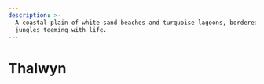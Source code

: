 ```yaml
---
description: >-
  A coastal plain of white sand beaches and turquoise lagoons, bordered by
  jungles teeming with life.
---
```


# Thalwyn

